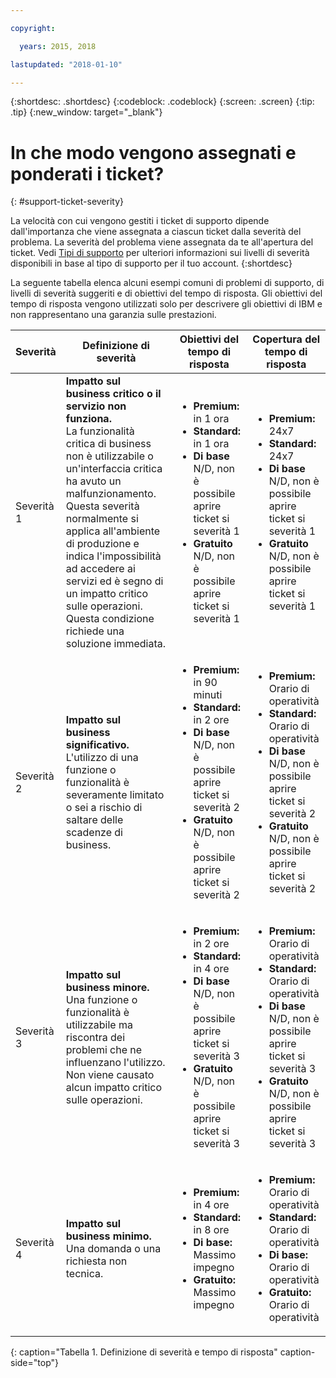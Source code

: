```yaml
---

copyright:

  years: 2015, 2018

lastupdated: "2018-01-10"

---
```


{:shortdesc: .shortdesc}
{:codeblock: .codeblock}
{:screen: .screen}
{:tip: .tip}
{:new_window: target="_blank"}


# In che modo vengono assegnati e ponderati i ticket?
{: #support-ticket-severity}

La velocità con cui vengono gestiti i ticket di supporto dipende dall'importanza che viene assegnata a ciascun ticket dalla severità del problema. La severità del problema viene assegnata da te all'apertura del ticket.  Vedi [Tipi di supporto](/docs/get-support/getstarttssup.html#typesofsupport) per ulteriori informazioni sui livelli di severità disponibili in base al tipo di supporto per il tuo account.
{:shortdesc}

La seguente tabella elenca alcuni esempi comuni di problemi di supporto, di livelli di severità suggeriti e di obiettivi del tempo di risposta. Gli obiettivi del tempo di risposta vengono utilizzati solo per descrivere gli obiettivi di IBM e non rappresentano una garanzia sulle prestazioni.

Severità | Definizione di severità | Obiettivi del tempo di risposta | Copertura del tempo di risposta
------|-------- | --- | --- |
Severità 1 | <strong>Impatto sul business critico o il servizio non funziona.</strong> <br> La funzionalità critica di business non è utilizzabile o un'interfaccia critica ha avuto un malfunzionamento. Questa severità normalmente si applica all'ambiente di produzione e indica l'impossibilità ad accedere ai servizi ed è segno di un impatto critico sulle operazioni.  Questa condizione richiede una soluzione immediata. | <ul><li><strong>Premium:</strong> in 1 ora</li><li><strong>Standard:</strong> in 1 ora</li><li><strong>Di base</strong> N/D, non è possibile aprire ticket si severità 1</li><li><strong>Gratuito</strong> N/D, non è possibile aprire ticket si severità 1</li></ul> | <ul><li><strong>Premium:</strong> 24x7</li><li><strong>Standard:</strong> 24x7</li><li><strong>Di base</strong> N/D, non è possibile aprire ticket si severità 1</li><li><strong>Gratuito</strong> N/D, non è possibile aprire ticket si severità 1</li></ul> 			   
Severità 2 | <strong>Impatto sul business significativo.</strong> <br> L'utilizzo di una funzione o funzionalità è severamente limitato o sei a rischio di saltare delle scadenze di business. | <ul><li><strong>Premium:</strong> in 90 minuti </li><li><strong>Standard:</strong> in 2 ore</li><li><strong>Di base</strong> N/D, non è possibile aprire ticket si severità 2</li><li><strong>Gratuito</strong> N/D, non è possibile aprire ticket si severità 2</li></ul> | <ul><li><strong>Premium:</strong> Orario di operatività </li><li><strong>Standard:</strong> Orario di operatività </li><li><strong>Di base</strong> N/D, non è possibile aprire ticket si severità 2</li><li><strong>Gratuito</strong> N/D, non è possibile aprire ticket si severità 2</li></ul>
Severità 3 | <strong>Impatto sul business minore.</strong> <br> Una funzione o funzionalità è utilizzabile ma riscontra dei problemi che ne influenzano l'utilizzo. Non viene causato alcun impatto critico sulle operazioni. | <ul><li><strong>Premium:</strong> in 2 ore</li><li><strong>Standard:</strong> in 4 ore</li><li><strong>Di base</strong> N/D, non è possibile aprire ticket si severità 3</li><li><strong>Gratuito</strong> N/D, non è possibile aprire ticket si severità 3</li></ul> | <ul><li><strong>Premium:</strong> Orario di operatività </li><li><strong>Standard:</strong> Orario di operatività </li><li><strong>Di base</strong> N/D, non è possibile aprire ticket si severità 3</li><li><strong>Gratuito</strong> N/D, non è possibile aprire ticket si severità 3</li></ul>
Severità 4 | <strong>Impatto sul business minimo.</strong> <br> Una domanda o una richiesta non tecnica. | <ul><li><strong>Premium:</strong> in 4 ore</li><li><strong>Standard:</strong> in 8 ore</li><li><strong>Di base:</strong> Massimo impegno </li><li><strong>Gratuito:</strong> Massimo impegno</li></ul> | <ul><li><strong>Premium:</strong> Orario di operatività </li><li><strong>Standard:</strong> Orario di operatività </li><li><strong>Di base:</strong> Orario di operatività </li><li><strong>Gratuito:</strong> Orario di operatività </li></ul>
{: caption="Tabella 1. Definizione di severità e tempo di risposta" caption-side="top"}
